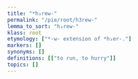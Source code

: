 ```yaml
---
title: "*h₃rew-"
permalink: "/pie/root/h3rew-"
lemma_to_sort: "h₃rew-"
klass: root
etymology: ["*-w- extension of *h₃er-."]
markers: []
synonyms: []
definitions: [["to run, to hurry"]]
topics: []
---
```

